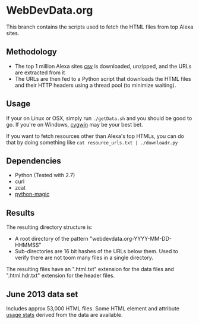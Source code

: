 # WebDevData.org

This branch contains the scripts used to fetch the HTML files from top
Alexa sites.

## Methodology

* The top 1 million Alexa sites
[csv](http://s3.amazonaws.com/alexa-static/top-1m.csv.zip) is
downloaded, unzipped, and the URLs are extracted from it
* The URLs are then fed to a Python script that downloads the HTML files
and their HTTP headers using a thread pool (to minimize waiting). 

## Usage

If your on Linux or OSX, simply run `./getData.sh` and you should be
good to go.
If you're on Windows, [cygwin](http://www.cygwin.com/) may be your best
bet.

If you want to fetch resources other than Alexa's top HTMLs, you can do
that by doing something like `cat resource_urls.txt | ./downloadr.py`

## Dependencies

* Python (Tested with 2.7)
* curl
* zcat
* [python-magic](https://github.com/ahupp/python-magic)

## Results 

The resulting directory structure is:
 
* A root directory of the pattern "webdevdata.org-YYYY-MM-DD-HHMMSS"
* Sub-directories are 16 bit hashes of the URLs below them. Used to
verify there are not toom many files in a single directory. 

The resulting files have an ".html.txt" extension for the data files and
".html.hdr.txt" extension for the header files.

## June 2013 data set 
Includes approx 53,000 HTML files.
Some HTML element and attribute <a href="https://docs.google.com/spreadsheet/ccc?key=0AlVP5_A996c5dFhMQ3R2SG1uZFNZVEsxUURQN213VVE#gid=0">usage stats</a> derived from the data are available.
